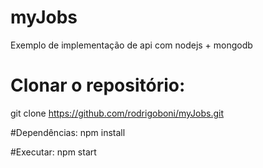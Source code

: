 # myJobs
Exemplo de implementação de api com nodejs + mongodb

# Clonar o repositório:
git clone https://github.com/rodrigoboni/myJobs.git

#Dependências:
npm install

#Executar:
npm start

